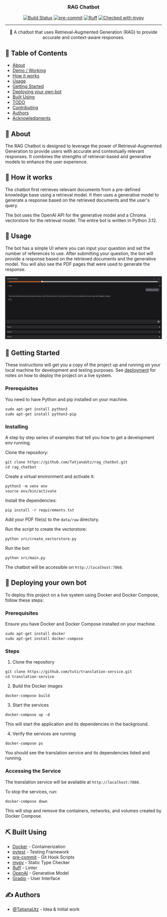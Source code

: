 <h3 align="center">RAG Chatbot</h3>

<div align="center">

[![Build Status](https://github.com/tutz/rag_chatbot/actions/workflows/test.yml/badge.svg)](https://github.com/tutz/rag_chatbot/actions)
[![pre-commit](https://img.shields.io/badge/pre--commit-enabled-brightgreen?logo=pre-commit)](https://github.com/pre-commit/pre-commit)
[![Ruff](https://img.shields.io/endpoint?url=https://raw.githubusercontent.com/astral-sh/ruff/main/assets/badge/v2.json)](https://github.com/astral-sh/ruff)
[![Checked with mypy](https://www.mypy-lang.org/static/mypy_badge.svg)](https://mypy-lang.org/)

</div>

---

<p align="center"> 🤖 A chatbot that uses Retrieval-Augmented Generation (RAG) to provide accurate and context-aware responses.
  <br>
</p>

## 📝 Table of Contents

- [About](#about)
- [Demo / Working](#demo)
- [How it works](#working)
- [Usage](#usage)
- [Getting Started](#getting_started)
- [Deploying your own bot](#deployment)
- [Built Using](#built_using)
- [TODO](../TODO.md)
- [Contributing](../CONTRIBUTING.md)
- [Authors](#authors)
- [Acknowledgments](#acknowledgement)

## 🧐 About <a name = "about"></a>

The RAG Chatbot is designed to leverage the power of Retrieval-Augmented Generation to provide users with accurate and contextually relevant responses. It combines the strengths of retrieval-based and generative models to enhance the user experience.

## 💭 How it works <a name = "working"></a>

The chatbot first retrieves relevant documents from a pre-defined knowledge base using a retrieval model. It then uses a generative model to generate a response based on the retrieved documents and the user's query.

The bot uses the OpenAI API for the generative model and a Chroma vectorstore for the retrieval model. The entire bot is written in Python 3.12.

## 🎈 Usage <a name = "usage"></a>

The bot has a simple UI where you can input your question and set the number of references to use. After submitting your question, the bot will provide a response based on the retrieved documents and the generative model. You will also see the PDF pages that were used to generate the response.

![UI](ui.png)

## 🏁 Getting Started <a name = "getting_started"></a>

These instructions will get you a copy of the project up and running on your local machine for development and testing purposes. See [deployment](#deployment) for notes on how to deploy the project on a live system.

### Prerequisites

You need to have Python and pip installed on your machine.

```
sudo apt-get install python3
sudo apt-get install python3-pip
```

### Installing

A step by step series of examples that tell you how to get a development env running.

Clone the repository:

```
git clone https://github.com/TatjanaUtz/rag_chatbot.git
cd rag_chatbot
```

Create a virtual environment and activate it:

```
python3 -m venv env
source env/bin/activate
```

Install the dependencies:

```
pip install -r requirements.txt
```

Add your PDF file(s) to the `data/raw` directory.

Run the script to create the vectorstore:

```
python src/create_vectorstore.py
```

Run the bot:

```
python src/main.py
```

The chatbot will be accessible on `http://localhost:7860`.

## 🚀 Deploying your own bot <a name = "deployment"></a>

To deploy this project on a live system using Docker and Docker Compose, follow these steps:

### Prerequisites

Ensure you have Docker and Docker Compose installed on your machine.

```
sudo apt-get install docker
sudo apt-get install docker-compose
```

### Steps

1. Clone the repository

```
git clone https://github.com/tutz/translation-service.git
cd translation-service
```

2. Build the Docker images

```
docker-compose build
```

3. Start the services

```
docker-compose up -d
```

This will start the application and its dependencies in the background.

4. Verify the services are running

```
docker-compose ps
```

You should see the translation service and its dependencies listed and running.

### Accessing the Service

The translation service will be available at `http://localhost:7860`.

To stop the services, run:

```
docker-compose down
```

This will stop and remove the containers, networks, and volumes created by Docker Compose.

## ⛏️ Built Using <a name = "built_using"></a>

- [Docker](https://www.docker.com/) - Containerization
- [pytest](https://docs.pytest.org/en/stable/) - Testing Framework
- [pre-commit](https://pre-commit.com/) - Git Hook Scripts
- [mypy](http://mypy-lang.org/) - Static Type Checker
- [Ruff](https://github.com/astral-sh/ruff) - Linter
- [OpenAI](https://www.openai.com/) - Generative Model
- [Gradio](https://gradio.app/) - User Interface

## ✍️ Authors <a name = "authors"></a>

- [@TatjanaUtz](https://github.com/TatjanaUtz) - Idea & Initial work
